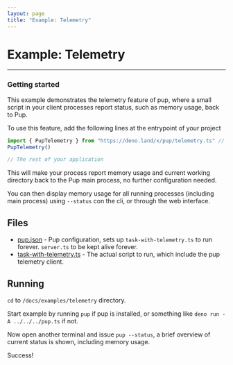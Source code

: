 ```yaml
---
layout: page
title: "Example: Telemetry"
---
```


# Example: Telemetry

---

### Getting started

This example demonstrates the telemetry feature of pup, where a small script in your client processes report status, such as memory usage, back to Pup.

To use this feature, add the following lines at the entrypoint of your project

```ts
import { PupTelemetry } from "https://deno.land/x/pup/telemetry.ts" // Pin this to a specific version of pup
PupTelemetry()

// The rest of your application
```

This will make your process report memory usage and current working directory back to the Pup main process, no further configuration needed.

You can then display memory usage for all running processes (including main process) using `--status` con the cli, or through the web interface.

## Files

- [pup.json](https://github.com/Hexagon/pup/tree/main/docs/examples/telemetry/pup.json) - Pup configuration, sets up `task-with-telemetry.ts` to run forever. `server.ts` to be kept alive forever.
- [task-with-telemetry.ts](https://github.com/Hexagon/pup/tree/main/docs/examples/telemetry/task-with-telemetry.ts.ts) - The actual script to run, which include the pup telemetry client.

## Running

`cd` to `/docs/examples/telemetry` directory.

Start example by running `pup` if pup is installed, or something like `deno run -A ../../../pup.ts` if not.

Now open another terminal and issue `pup --status`, a brief overview of current status is shown, including memory usage.

Success!

